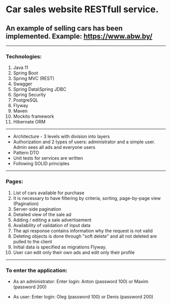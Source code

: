 # Car sales website RESTfull service.
## An example of selling cars has been implemented. Example: https://www.abw.by/
---
### Technologies:
1. Java 11
2. Spring Boot
3. Spring MVC (REST)
4. Swagger
5. Spring Data\Spring JDBC
6. Spring Security
7. PostgreSQL
8. Flyway
9. Maven
10. Mockito framework
11. Hibernate ORM
---
- Architecture - 3 levels with division into layers
- Authorization and 2 types of users: administrator
and a simple user. Admin sees all ads and everyone
users
- Pattern DTO
- Unit tests for services are written
- Following SOLID principles
---
### Pages:
1. List of cars available for purchase
2. It is necessary to have filtering by criteria, sorting, page-by-page
 view (Pagination)
3. Server-side pagination
4. Detailed view of the sale ad
5. Adding / editing a sale advertisement
6. Availability of validation of input data
7. The api response contains information why the request is not valid
8. Deleting objects is done through "soft delete"
 and all not deleted are pulled to the client
9. Initial data is specified as migrations
Flyway.
10. User can edit only their own ads and edit only their profile
---
### To enter the application:

- As an administrator: Enter login: Anton (password 100) or Maxim (password 200)

- As user: Enter login: Oleg (password 100) or Denis (password 200)
